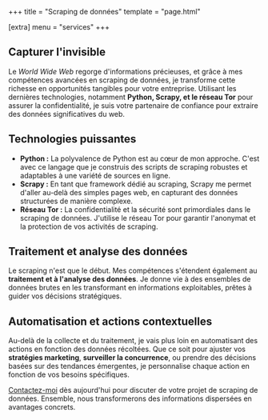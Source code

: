 +++
title = "Scraping de données"
template = "page.html"

[extra]
menu = "services"
+++

<div class="main-dual--solo">

## Capturer l'invisible

Le <em>World Wide Web</em> regorge d'informations précieuses, et grâce à mes compétences avancées en scraping de données, je transforme cette richesse en opportunités tangibles pour votre entreprise. Utilisant les dernières technologies, notamment **Python, Scrapy, et le réseau Tor** pour assurer la confidentialité, je suis votre partenaire de confiance pour extraire des données significatives du web.

## Technologies puissantes

- **Python :** La polyvalence de Python est au cœur de mon approche. C'est avec ce langage que je construis des scripts de scraping robustes et adaptables à une variété de sources en ligne.
- **Scrapy :** En tant que framework dédié au scraping, Scrapy me permet d'aller au-delà des simples pages web, en capturant des données structurées de manière complexe.
- **Réseau Tor :** La confidentialité et la sécurité sont primordiales dans le scraping de données. J'utilise le réseau Tor pour garantir l'anonymat et la protection de vos activités de scraping.

## Traitement et analyse des données

Le scraping n'est que le début. Mes compétences s'étendent également au **traitement et à l'analyse des données**. Je donne vie à des ensembles de données brutes en les transformant en informations exploitables, prêtes à guider vos décisions stratégiques.

## Automatisation et actions contextuelles

Au-delà de la collecte et du traitement, je vais plus loin en automatisant des actions en fonction des données récoltées. Que ce soit pour ajuster vos **stratégies marketing**, **surveiller la concurrence**, ou prendre des décisions basées sur des tendances émergentes, je personnalise chaque action en fonction de vos besoins spécifiques.

[Contactez-moi](@/contact.md) dès aujourd'hui pour discuter de votre projet de scraping de données. Ensemble, nous transformerons des informations dispersées en avantages concrets.

</div>
